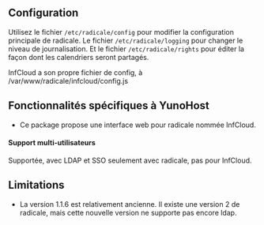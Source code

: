 ## Configuration

Utilisez le fichier `/etc/radicale/config` pour modifier la configuration principale de radicale.
Le fichier `/etc/radicale/logging` pour changer le niveau de journalisation.
Et le fichier `/etc/radicale/rights` pour éditer la façon dont les calendriers seront partagés.

InfCloud a son propre fichier de config, à /var/www/radicale/infcloud/config.js

## Fonctionnalités spécifiques à YunoHost

* Ce package propose une interface web pour radicale nommée InfCloud.

#### Support multi-utilisateurs

Supportée, avec LDAP et SSO seulement avec radicale, pas pour InfCloud.

## Limitations

* La version 1.1.6 est relativement ancienne. Il existe une version 2 de radicale, mais cette nouvelle version ne supporte pas encore ldap.
